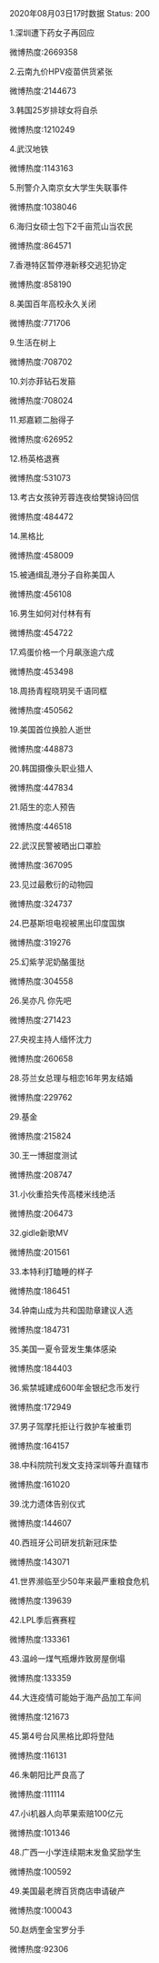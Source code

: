 2020年08月03日17时数据
Status: 200

1.深圳遭下药女子再回应

微博热度:2669358

2.云南九价HPV疫苗供货紧张

微博热度:2144673

3.韩国25岁排球女将自杀

微博热度:1210249

4.武汉地铁

微博热度:1143163

5.刑警介入南京女大学生失联事件

微博热度:1038046

6.海归女硕士包下2千亩荒山当农民

微博热度:864571

7.香港特区暂停港新移交逃犯协定

微博热度:858190

8.美国百年高校永久关闭

微博热度:771706

9.生活在树上

微博热度:708702

10.刘亦菲钻石发箍

微博热度:708024

11.郑嘉颖二胎得子

微博热度:626952

12.杨英格退赛

微博热度:531073

13.考古女孩钟芳蓉连夜给樊锦诗回信

微博热度:484472

14.黑格比

微博热度:458009

15.被通缉乱港分子自称美国人

微博热度:456108

16.男生如何对付林有有

微博热度:454722

17.鸡蛋价格一个月飙涨逾六成

微博热度:453498

18.周扬青程晓玥吴千语同框

微博热度:450562

19.美国首位换脸人逝世

微博热度:448873

20.韩国摄像头职业猎人

微博热度:447834

21.陌生的恋人预告

微博热度:446518

22.武汉民警被晒出口罩脸

微博热度:367095

23.见过最敷衍的动物园

微博热度:324737

24.巴基斯坦电视被黑出印度国旗

微博热度:319276

25.幻紫芋泥奶酪蛋挞

微博热度:304558

26.吴亦凡 你先吧

微博热度:271423

27.央视主持人缅怀沈力

微博热度:260658

28.芬兰女总理与相恋16年男友结婚

微博热度:229762

29.基金

微博热度:215824

30.王一博甜度测试

微博热度:208747

31.小伙重拾失传高楼米线绝活

微博热度:206473

32.gidle新歌MV

微博热度:201561

33.本特利打瞌睡的样子

微博热度:186451

34.钟南山成为共和国勋章建议人选

微博热度:184731

35.美国一夏令营发生集体感染

微博热度:184403

36.紫禁城建成600年金银纪念币发行

微博热度:172949

37.男子驾摩托拒让行救护车被重罚

微博热度:164157

38.中科院院刊发文支持深圳等升直辖市

微博热度:161020

39.沈力遗体告别仪式

微博热度:144607

40.西班牙公司研发抗新冠床垫

微博热度:143071

41.世界濒临至少50年来最严重粮食危机

微博热度:139639

42.LPL季后赛赛程

微博热度:133361

43.温岭一煤气瓶爆炸致房屋倒塌

微博热度:133359

44.大连疫情可能始于海产品加工车间

微博热度:121673

45.第4号台风黑格比即将登陆

微博热度:116131

46.朱朝阳比严良高了

微博热度:111114

47.小i机器人向苹果索赔100亿元

微博热度:101346

48.广西一小学连续期末发鱼奖励学生

微博热度:100592

49.美国最老牌百货商店申请破产

微博热度:100043

50.赵炳奎金宝罗分手

微博热度:92306

